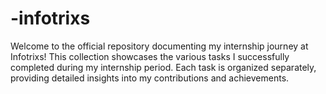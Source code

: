 # -infotrixs
Welcome to the official repository documenting my internship journey at Infotrixs! This collection showcases the various tasks I successfully completed during my internship period. Each task is organized separately, providing detailed insights into my contributions and achievements.
